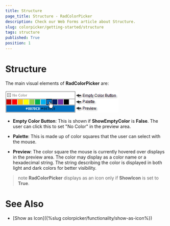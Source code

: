 ```yaml
---
title: Structure
page_title: Structure - RadColorPicker
description: Check our Web Forms article about Structure.
slug: colorpicker/getting-started/structure
tags: structure
published: True
position: 1
---
```


# Structure





The main visual elements of **RadColorPicker** are:
 

![](images/colorpicker-overview007.png)

* **Empty Color Button**: This is shown if **ShowEmptyColor** is **False**. The user can click this to set "No Color" in the preview area.

* **Palette**: This is made up of color squares that the user can select with the mouse.

* **Preview**: The color square the mouse is currently hovered over displays in the preview area. The color may display as a color name or a hexadecimal string. The string describing the color is displayed in both light and dark colors for better visibility.

>note **RadColorPicker** displays as an icon only if **ShowIcon** is set to **True**.



# See Also

 * [Show as Icon]({%slug colorpicker/functionality/show-as-icon%})
